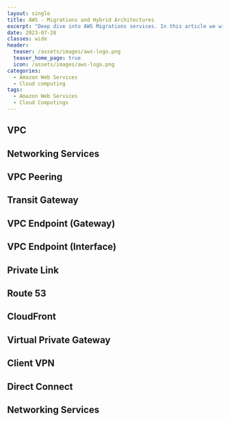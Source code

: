 ```yaml
---
layout: single
title: AWS - Migrations and Hybrid Architectures
excerpt: "Deep dive into AWS Migrations services. In this article we will deepen in the migration services and introduce you to the Hybrid Architectures."
date: 2023-07-28
classes: wide
header:
  teaser: /assets/images/aws-logo.png
  teaser_home_page: true
  icon: /assets/images/aws-logo.png
categories:
  - Amazon Web Services
  - Cloud computing
tags:  
  - Amazon Web Services
  - Cloud Computings
---
```

## VPC

## Networking Services

## VPC Peering

## Transit Gateway

## VPC Endpoint (Gateway)

## VPC Endpoint (Interface)

## Private Link

## Route 53

## CloudFront

## Virtual Private Gateway

## Client VPN

## Direct Connect

## Networking Services
